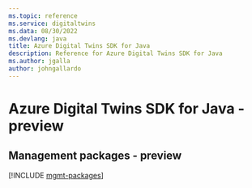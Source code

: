 ```yaml
---
ms.topic: reference
ms.service: digitaltwins
ms.data: 08/30/2022
ms.devlang: java
title: Azure Digital Twins SDK for Java
description: Reference for Azure Digital Twins SDK for Java
ms.author: jgalla
author: johngallardo
---
```

# Azure Digital Twins SDK for Java - preview

## Management packages - preview
[!INCLUDE [mgmt-packages](digital-twins-mgmt-index.md)]